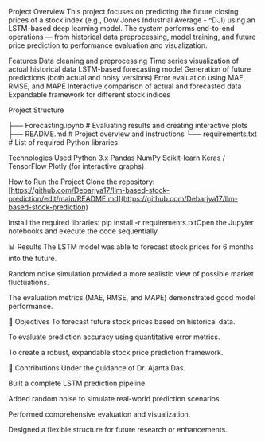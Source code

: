 Project Overview
This project focuses on predicting the future closing prices of a stock index (e.g., Dow Jones Industrial Average - ^DJI) using an LSTM-based deep learning model. The system performs end-to-end operations — from historical data preprocessing, model training, and future price prediction to performance evaluation and visualization.

Features
Data cleaning and preprocessing
Time series visualization of actual historical data
LSTM-based forecasting model
Generation of future predictions (both actual and noisy versions)
Error evaluation using MAE, RMSE, and MAPE
Interactive comparison of actual and forecasted data
Expandable framework for different stock indices


Project Structure

├── Forecasting.ipynb # Evaluating results and creating interactive plots
├── README.md                    # Project overview and instructions
└── requirements.txt             # List of required Python libraries

Technologies Used
Python 3.x
Pandas
NumPy
Scikit-learn
Keras / TensorFlow
Plotly (for interactive graphs)


How to Run the Project
Clone the repository:
[https://github.com/Debarjya17/llm-based-stock-prediction/edit/main/README.md](https://github.com/Debarjya17/llm-based-stock-prediction)

Install the required libraries:
pip install -r requirements.txtOpen the Jupyter notebooks and execute the code sequentially

📊 Results
The LSTM model was able to forecast stock prices for 6 months into the future.

Random noise simulation provided a more realistic view of possible market fluctuations.

The evaluation metrics (MAE, RMSE, and MAPE) demonstrated good model performance.

🎯 Objectives
To forecast future stock prices based on historical data.

To evaluate prediction accuracy using quantitative error metrics.

To create a robust, expandable stock price prediction framework.

🧠 Contributions
Under the guidance of Dr. Ajanta Das.

Built a complete LSTM prediction pipeline.

Added random noise to simulate real-world prediction scenarios.

Performed comprehensive evaluation and visualization.

Designed a flexible structure for future research or enhancements.
